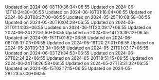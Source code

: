
Updated on 2024-06-08T10:36:34+06:55
Updated on 2024-06-12T13:24:30+06:55
Updated on 2024-06-16T01:16:04+06:55
Updated on 2024-06-20T08:27:00+06:55
Updated on 2024-05-25T10:08:58+06:55
Updated on 2024-05-30T10:04:28+06:55
Updated on 2024-06-21T01:14:03+06:55
Updated on 2024-06-11T20:09:17+06:55
Updated on 2024-06-24T22:51:50+06:55
Updated on 2024-05-14T23:39:12+06:55
Updated on 2024-05-15T11:01:52+06:55
Updated on 2024-06-06T09:37:03+06:55
Updated on 2024-05-16T20:27:01+06:55
Updated on 2024-05-28T09:33:34+06:55
Updated on 2024-05-21T01:03:17+06:55
Updated on 2024-06-03T21:34:53+06:55
Updated on 2024-06-27T02:24:22+06:55
Updated on 2024-05-20T18:51:15+06:55
Updated on 2024-06-24T19:26:58+06:55
Updated on 2024-05-27T13:31:32+06:55
Updated on 2024-05-15T02:17:15+06:55
Updated on 2024-05-28T23:57:00+06:55